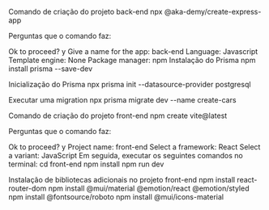 Comando de criação do projeto back-end
npx @aka-demy/create-express-app

Perguntas que o comando faz:

Ok to proceed? y
Give a name for the app: back-end
Language: Javascript
Template engine: None
Package manager: npm
Instalação do Prisma
npm install prisma --save-dev

Inicialização do Prisma
npx prisma init --datasource-provider postgresql

Executar uma migration
npx prisma migrate dev --name create-cars

Comando de criação do projeto front-end
npm create vite@latest

Perguntas que o comando faz:

Ok to proceed? y
Project name: front-end
Select a framework: React
Select a variant: JavaScript
Em seguida, executar os seguintes comandos no terminal: cd front-end npm install npm run dev

Instalação de bibliotecas adicionais no projeto front-end
npm install react-router-dom npm install @mui/material @emotion/react @emotion/styled npm install @fontsource/roboto npm install @mui/icons-material
